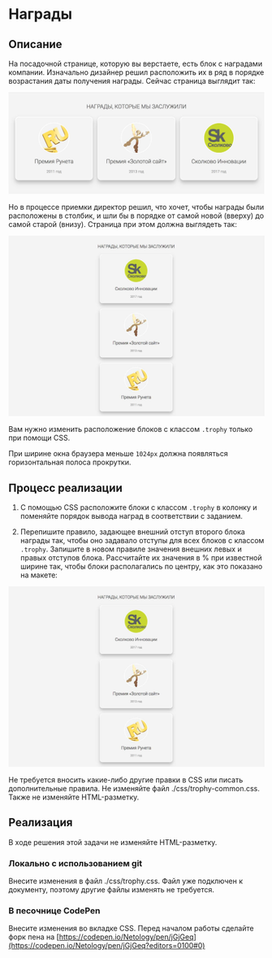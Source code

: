 ﻿# Награды

## Описание
На посадочной странице, которую вы верстаете, есть блок с наградами компании. Изначально дизайнер решил расположить их в ряд в порядке возрастания даты получения награды.
Сейчас страница выглядит так:

![Old layout](../../sources/fluid-trophy-old.jpg)

Но в процессе приемки директор решил, что хочет, чтобы награды были расположены в столбик, и шли бы в порядке от самой новой (вверху) до самой старой (внизу).
Cтраница при этом должна выглядеть так:

![Targret layout](../../sources/fluid-trophy-target.jpg)

Вам нужно изменить расположение блоков с классом `.trophy` только при помощи CSS.

При ширине окна браузера меньше `1024px` должна появляться горизонтальная полоса прокрутки.

## Процесс реализации

1. С помощью CSS расположите блоки с классом `.trophy` в колонку и поменяйте порядок вывода наград в соответствии с заданием.

2. Перепишите правило, задающее внешний отступ второго блока награды так, чтобы оно задавало отступы для всех блоков с классом `.trophy`.
Запишите в новом правиле значения внешних левых и правых отступов блока.
Рассчитайте их значения в % при известной ширине так, чтобы блоки располагались по центру, как это показано на макете:

![Targret layout](../../sources/fluid-trophy-target.jpg)

Не требуется вносить какие-либо другие правки в CSS или писать дополнительные правила. Не изменяйте файл ./css/trophy-common.css. Также не изменяйте HTML-разметку.

## Реализация

В ходе решения этой задачи не изменяйте HTML-разметку.

### Локально с использованием git

Внесите изменения в файл ./css/trophy.css. Файл уже подключен к документу, поэтому другие файлы изменять не требуется.

### В песочнице CodePen

Внесите изменения во вкладке CSS. Перед началом работы сделайте форк пена на [https://codepen.io/Netology/pen/jGjGeq](https://codepen.io/Netology/pen/jGjGeq?editors=0100#0)
